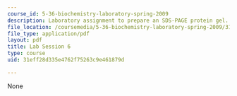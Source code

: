 ```yaml
---
course_id: 5-36-biochemistry-laboratory-spring-2009
description: Laboratory assignment to prepare an SDS-PAGE protein gel.
file_location: /coursemedia/5-36-biochemistry-laboratory-spring-2009/31eff28d335e4762f75263c9e461879d_ses6.pdf
file_type: application/pdf
layout: pdf
title: Lab Session 6
type: course
uid: 31eff28d335e4762f75263c9e461879d

---
```

None